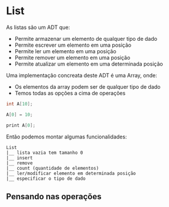 # List

As listas são um ADT que:
- Permite armazenar um elemento de qualquer tipo de dado
- Permite escrever um elemento em uma posição
- Permite ler um elemento em uma posição
- Permite remover um elemento em uma posição
- Permite atualizar um elemento em uma determinada posição

Uma implementação concreata deste ADT é uma Array, onde:
- Os elementos da array podem ser de qualquer tipo de dado
- Temos todas as opções a cima de operações

```c
int A[10];

A[0] = 10;

print A[0];
```

Então podemos montar algumas funcionalidades:

```
List
|__ lista vazia tem tamanho 0
|__ insert
|__ remove
|__ count (quantidade de elementos)
|__ ler/modificar elemento em determinada posição
|__ especificar o tipo de dado
```

 ## Pensando nas operações